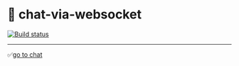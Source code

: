 # 💬 chat-via-websocket

[![Build status](https://ci.appveyor.com/api/projects/status/fnsdmxsylamn75h1?svg=true)](https://ci.appveyor.com/project/EvgeniyLyapunov/chat-via-websocket)

---

✅[go to chat](https://evgeniylyapunov.github.io/chat-via-websocket/)
